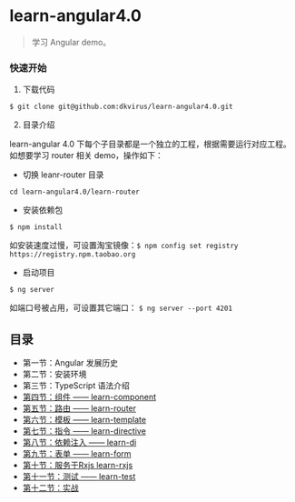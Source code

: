# learn-angular4.0

> 学习 Angular demo。

### 快速开始

1. 下载代码

```
$ git clone git@github.com:dkvirus/learn-angular4.0.git
``` 

2. 目录介绍

learn-angular 4.0 下每个子目录都是一个独立的工程，根据需要运行对应工程。如想要学习 router 相关 demo，操作如下：

  - 切换 leanr-router 目录
  
  ```
  cd learn-angular4.0/learn-router
  ```
  
  - 安装依赖包
  
  ```
  $ npm install
  ```
  
  如安装速度过慢，可设置淘宝镜像：`$ npm config set registry https://registry.npm.taobao.org`
  
  - 启动项目
  
  ```
  $ ng server
  ```
  
  如端口号被占用，可设置其它端口： `$ ng server --port 4201`
  
  ## 目录
  
  - 第一节：Angular 发展历史
  - 第二节：安装环境
  - 第三节：TypeScript 语法介绍
  - [第四节：组件 —— learn-component](https://github.com/dkvirus/learn-angular4.0/tree/master/learn-component)
  - [第五节：路由 —— learn-router](https://github.com/dkvirus/learn-angular4.0/tree/master/learn-router)  
- [第六节：模板 —— learn-template](https://github.com/dkvirus/learn-angular4.0/tree/master/learn-template)  
- [第七节：指令 —— learn-directive](https://github.com/dkvirus/learn-angular4.0/tree/master/learn-directive)  
- [第八节：依赖注入 —— learn-di](https://github.com/dkvirus/learn-angular4.0/tree/master/learn-di)  
- [第九节：表单 —— learn-form](https://github.com/dkvirus/learn-angular4.0/tree/master/learn-form)  
- [第十节：服务于Rxjs learn-rxjs](https://github.com/dkvirus/learn-angular4.0/tree/master/learn-rxjs)  
- [第十一节：测试 —— learn-test](https://github.com/dkvirus/learn-angular4.0/tree/master/learn-test)  
- [第十二节：实战](https://github.com/dkvirus/learn-angular4.0/tree/master/%E5%AE%9E%E6%88%98)  
  

